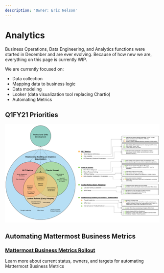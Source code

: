 ```yaml
---
description: 'Owner: Eric Nelson'
---
```


# Analytics

Business Operations, Data Engineering, and Analytics functions were started in December and are ever evolving. Because of how new we are, everything on this page is currently WIP.

We are currently focused on:

* Data collection
* Mapping data to business logic
* Data modeling
* Looker \(data visualization tool replacing Chartio\)
* Automating Metrics

## Q1FY21 Priorities

![](../../../.gitbook/assets/anaytics_q1_priority_status.png)

## Automating Mattermost Business Metrics

### [Mattermost Business Metrics Rollout](https://docs.google.com/spreadsheets/d/1KzeqosK-yuRrkNsfujgM2wDXKd4KECvECNJbuZrG3Ek/edit?usp=sharing)

Learn more about current status, owners, and targets for automating Mattermost Business Metrics


